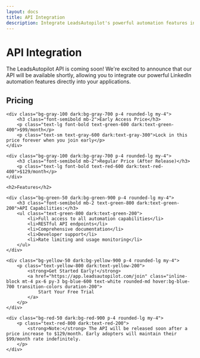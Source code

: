 ```yaml
---
layout: docs
title: API Integration
description: Integrate LeadsAutopilot's powerful automation features into your applications
---
```


<h1 class="text-3xl font-bold mb-6 text-gray-900 dark:text-white">API Integration</h1>

<div class="bg-blue-50 dark:bg-blue-900 p-4 rounded-lg mb-8">
    <p class="text-blue-800 dark:text-blue-200">
        The LeadsAutopilot API is coming soon! We're excited to announce that our API will be available shortly, allowing you to integrate our powerful LinkedIn automation features directly into your applications.
    </p>
</div>

<div class="doc-content">
    <h2>Pricing</h2>
    
    <div class="bg-gray-100 dark:bg-gray-700 p-4 rounded-lg my-4">
        <h3 class="font-semibold mb-2">Early Access Price</h3>
        <p class="text-lg font-bold text-green-600 dark:text-green-400">$99/month</p>
        <p class="text-sm text-gray-600 dark:text-gray-300">Lock in this price forever when you join early</p>
    </div>

    <div class="bg-gray-100 dark:bg-gray-700 p-4 rounded-lg my-4">
        <h3 class="font-semibold mb-2">Regular Price (After Release)</h3>
        <p class="text-lg font-bold text-red-600 dark:text-red-400">$129/month</p>
    </div>

    <h2>Features</h2>
    
    <div class="bg-green-50 dark:bg-green-900 p-4 rounded-lg my-4">
        <h3 class="font-semibold mb-2 text-green-800 dark:text-green-200">API Capabilities:</h3>
        <ul class="text-green-800 dark:text-green-200">
            <li>Full access to all automation capabilities</li>
            <li>RESTful API endpoints</li>
            <li>Comprehensive documentation</li>
            <li>Developer support</li>
            <li>Rate limiting and usage monitoring</li>
        </ul>
    </div>

    <div class="bg-yellow-50 dark:bg-yellow-900 p-4 rounded-lg my-4">
        <p class="text-yellow-800 dark:text-yellow-200">
            <strong>Get Started Early!</strong>
            <a href="https://app.leadsautopilot.com/join" class="inline-block mt-4 px-6 py-3 bg-blue-600 text-white rounded-md hover:bg-blue-700 transition-colors duration-200">
                Start Your Free Trial
            </a>
        </p>
    </div>

    <div class="bg-red-50 dark:bg-red-900 p-4 rounded-lg my-4">
        <p class="text-red-800 dark:text-red-200">
            <strong>Note:</strong> The API will be released soon after a price increase to $129/month. Early adopters will maintain their $99/month rate indefinitely.
        </p>
    </div>
</div> 